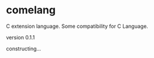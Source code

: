 # comelang

C extension language. Some compatibility for C Language.

version 0.1.1

constructing...

